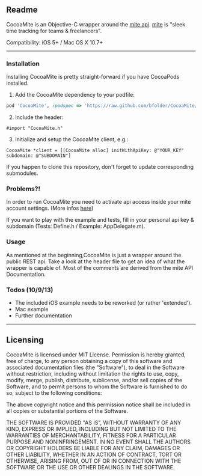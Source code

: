 ## Readme

CocoaMite is an Objective-C wrapper around the [mite api](http://mite.yo.lk/en/api/index.html "mite api").
[mite](http://mite.yo.lk/en/ "mite") is "sleek time tracking for teams & freelancers". 

Compatibility: iOS 5+ / Mac OS X 10.7+

---
### Installation

Installing CocoaMite is pretty straight-forward if you have CocoaPods installed.

1. Add the CocoaMite dependency to your podfile:

```Ruby
pod 'CocoaMite', :podspec => 'https://raw.github.com/bfolder/CocoaMite/master/CocoaMite.podspec'
```

2. Include the header:

`#import "CocoaMite.h"`

3. Initialize and setup the CocoaMite client, e.g.:

```objc
CocoaMite *client = [[CocoaMite alloc] initWithApiKey: @"YOUR_KEY" subdomain: @"SUBDOMAIN"]
```

If you happen to clone this repository, don't forget to update corresponding submodules.

### Problems?!

In order to run CocoaMite you need to activate api access inside your mite account settings. (More infos [here](http://mite.yo.lk/en/api/basics.html "more infos"))  

If you want to play with the example and tests, fill in your personal api key & subdomain (Tests: Define.h / Example: AppDelegate.m).

### Usage

As mentioned at the beginning,CocoaMite is just a wrapper around the public REST api. Take a look at the header file to get an idea of what the wrapper is capable of. Most of the comments are derived from the mite API Documentation. 

### Todos (10/9/13)

* The included iOS example needs to be reworked (or rather 'extended').
* Mac example
* Further documentation

---
## Licensing

CocoaMite is licensed under MIT License. Permission is hereby granted, free of charge, to any person obtaining a copy of this software and associated documentation files (the "Software"), to deal in the Software without restriction, including without limitation the rights to use, copy, modify, merge, publish, distribute, sublicense, and/or sell copies of the Software, and to permit persons to whom the Software is furnished to do so, subject to the following conditions:

The above copyright notice and this permission notice shall be included in all copies or substantial portions of the Software.

THE SOFTWARE IS PROVIDED "AS IS", WITHOUT WARRANTY OF ANY KIND, EXPRESS OR IMPLIED, INCLUDING BUT NOT LIMITED TO THE WARRANTIES OF MERCHANTABILITY, FITNESS FOR A PARTICULAR PURPOSE AND NONINFRINGEMENT. IN NO EVENT SHALL THE AUTHORS OR COPYRIGHT HOLDERS BE LIABLE FOR ANY CLAIM, DAMAGES OR OTHER LIABILITY, WHETHER IN AN ACTION OF CONTRACT, TORT OR OTHERWISE, ARISING FROM, OUT OF OR IN CONNECTION WITH THE SOFTWARE OR THE USE OR OTHER DEALINGS IN THE SOFTWARE.
